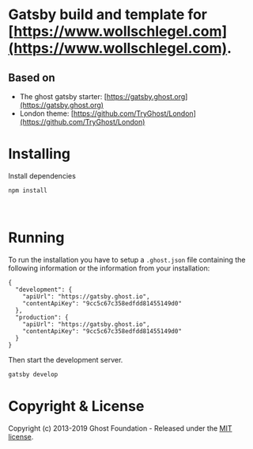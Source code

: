# Gatsby build and template for [https://www.wollschlegel.com](https://www.wollschlegel.com).

## Based on

* The ghost gatsby starter: [https://gatsby.ghost.org](https://gatsby.ghost.org)
* London theme: [https://github.com/TryGhost/London](https://github.com/TryGhost/London) 

# Installing

Install dependencies

```bash
npm install
```

&nbsp;

# Running

To run the installation you have to setup a `.ghost.json` file containing the following information or the information from your installation:

```
{
  "development": {
    "apiUrl": "https://gatsby.ghost.io",
    "contentApiKey": "9cc5c67c358edfdd81455149d0"
  },
  "production": {
    "apiUrl": "https://gatsby.ghost.io",
    "contentApiKey": "9cc5c67c358edfdd81455149d0"
  }
}
```

Then start the development server.

```bash
gatsby develop
```

# Copyright & License

Copyright (c) 2013-2019 Ghost Foundation - Released under the [MIT license](LICENSE).
